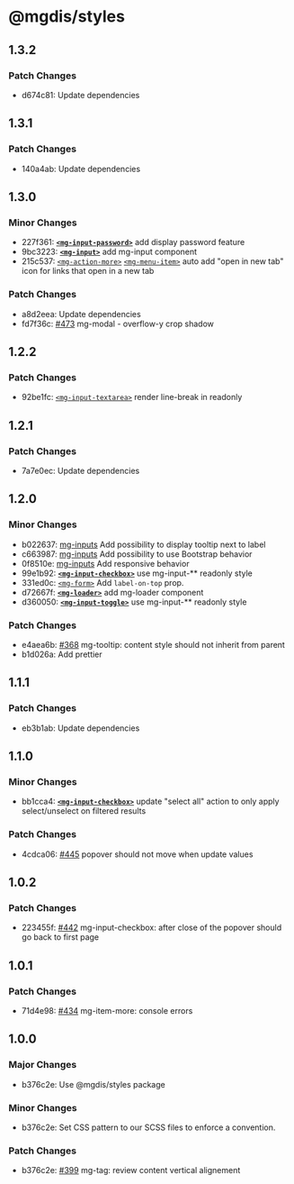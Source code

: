 # @mgdis/styles

## 1.3.2

### Patch Changes

- d674c81: Update dependencies

## 1.3.1

### Patch Changes

- 140a4ab: Update dependencies

## 1.3.0

### Minor Changes

- 227f361: [**`<mg-input-password>`**](http://core.pages.mgdis.fr/core-ui/core-ui/storybook/?path=/docs/molecules-inputs-mg-input-password--docs) add display password feature
- 9bc3223: [**`<mg-input>`**](http://core.pages.mgdis.fr/core-ui/core-ui/storybook/?path=/docs/molecules-inputs-mg-input--docs) add mg-input component
- 215c537: [`<mg-action-more>`](http://core.pages.mgdis.fr/core-ui/core-ui/storybook/?path=/docs/molecules-mg-action-more--docs) [`<mg-menu-item>`](http://core.pages.mgdis.fr/core-ui/core-ui/storybook/?path=/docs/molecules-menus-mg-menu-item--docs) auto add "open in new tab" icon for links that open in a new tab

### Patch Changes

- a8d2eea: Update dependencies
- fd7f36c: [#473](https://gitlab.mgdis.fr/core/core-ui/core-ui/-/issues/473) mg-modal - overflow-y crop shadow

## 1.2.2

### Patch Changes

- 92be1fc: [`<mg-input-textarea>`](http://core.pages.mgdis.fr/core-ui/core-ui/storybook/?path=/docs/molecules-inputs-mg-input-textarea--docs) render line-break in readonly

## 1.2.1

### Patch Changes

- 7a7e0ec: Update dependencies

## 1.2.0

### Minor Changes

- b022637: [mg-inputs](http://core.pages.mgdis.fr/core-ui/core-ui/storybook/?path=/docs/molecules-inputs-mg-input--docs) Add possibility to display tooltip next to label
- c663987: [mg-inputs](http://core.pages.mgdis.fr/core-ui/core-ui/storybook/?path=/docs/molecules-inputs-mg-input--docs) Add possibility to use Bootstrap behavior
- 0f8510e: [mg-inputs](http://core.pages.mgdis.fr/core-ui/core-ui/storybook/?path=/docs/molecules-inputs-mg-input--docs) Add responsive behavior
- 99e1b92: [**`<mg-input-checkbox>`**](http://core.pages.mgdis.fr/core-ui/core-ui/storybook/?path=/docs/molecules-inputs-mg-input-checkbox--docs) use mg-input-\*\* readonly style
- 331ed0c: [`<mg-form>`](http://core.pages.mgdis.fr/core-ui/core-ui/storybook/?path=/docs/molecules-mg-form--docs) Add `label-on-top` prop.
- d72667f: [**`<mg-loader>`**](http://core.pages.mgdis.fr/core-ui/core-ui/storybook/?path=/docs/molecules-mg-loader--docs) add mg-loader component
- d360050: [**`<mg-input-toggle>`**](http://core.pages.mgdis.fr/core-ui/core-ui/storybook/?path=/docs/molecules-inputs-mg-input-toggle--docs) use mg-input-\*\* readonly style

### Patch Changes

- e4aea6b: [#368](https://gitlab.mgdis.fr/core/core-ui/core-ui/-/issues/368) mg-tooltip: content style should not inherit from parent
- b1d026a: Add prettier

## 1.1.1

### Patch Changes

- eb3b1ab: Update dependencies

## 1.1.0

### Minor Changes

- bb1cca4: [**`<mg-input-checkbox>`**](http://core.pages.mgdis.fr/core-ui/core-ui/storybook/?path=/docs/molecules-inputs-mg-input-checkbox--docs) update "select all" action to only apply select/unselect on filtered results

### Patch Changes

- 4cdca06: [#445](https://gitlab.mgdis.fr/core/core-ui/core-ui/-/issues/445) popover should not move when update values

## 1.0.2

### Patch Changes

- 223455f: [#442](https://gitlab.mgdis.fr/core/core-ui/core-ui/-/issues/442) mg-input-checkbox: after close of the popover should go back to first page

## 1.0.1

### Patch Changes

- 71d4e98: [#434](https://gitlab.mgdis.fr/core/core-ui/core-ui/-/issues/434) mg-item-more: console errors

## 1.0.0

### Major Changes

- b376c2e: Use @mgdis/styles package

### Minor Changes

- b376c2e: Set CSS pattern to our SCSS files to enforce a convention.

### Patch Changes

- b376c2e: [#399](https://gitlab.mgdis.fr/core/core-ui/core-ui/-/issues/399) mg-tag: review content vertical alignement
